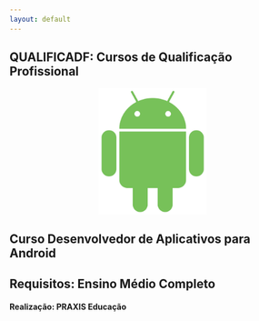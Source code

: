 ```yaml
---
layout: default
---
```

<h2>QUALIFICADF: Cursos de Qualificação Profissional</h2> 

<center> 
<img class="center" src="/assets/androids.png" width="190px" align="center" title="Android" alt="Aplicativos para Android" />  
</center> 


<h2> Curso Desenvolvedor de Aplicativos para Android <h2>
Requisitos: Ensino Médio Completo
   
      
         
            
               
                  



 <h4>Realização: PRAXIS Educação </h4>
